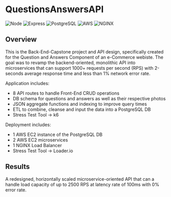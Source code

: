 # QuestionsAnswersAPI
![Node](https://img.shields.io/badge/Node.js-339933?style=for-the-badge&logo=nodedotjs&logoColor=white)
![Express](https://img.shields.io/badge/Express.js-000000?style=for-the-badge&logo=express&logoColor=white)
![PostgreSQL](https://img.shields.io/badge/-PostgreSQL-316192?style=for-the-badge&logo=postgresql&logoColor=white)
![AWS](https://img.shields.io/badge/-AWS-232F3E?logo=amazonaws&logoColor=white&style=for-the-badge)
![NGINX](https://img.shields.io/badge/-NGINX-009639?logo=nginx&logoColor=white&style=for-the-badge)

## Overview
This is the Back-End-Capstone project and API design, specifically created for the Question and Answers Component of an e-Commerce webiste. The goal was to revamp the backend-oriented, monolithic API into microservices that can support 1000+ requests per second (RPS) with 2-seconds average response time and less than 1% network error rate.

Application includes:

 - 8 API routes to handle Front-End CRUD operations
 - DB schema for questions and answers as well as their respective photos
 - JSON aggregate functions and indexing to improve query times
 - ETL to combine, cleanse and input the data into a PostgreSQL DB
 - Stress Test Tool -> k6
 
Deployment includes:

 - 1 AWS EC2 instance of the PostgreSQL DB
 - 2 AWS EC2 microservices
 - 1 NGINX Load Balancer
 - Stress Test Tool -> Loader.io

## Results 

A redesigned, horizontally scaled microservice-oriented API that can a handle load capacity of up to 2500 RPS at latency rate of 100ms with 0% error rate.
